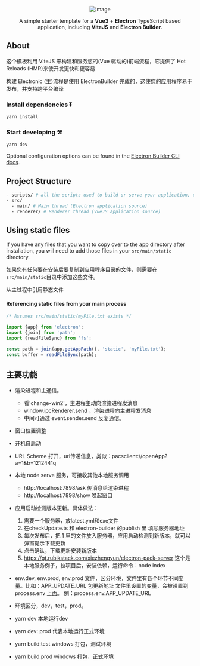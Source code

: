 <div align="center"> 
  
![image](https://user-images.githubusercontent.com/32544586/163651496-2589c0b0-4151-4941-9d90-4275eea5fd83.png)

A simple starter template for a **Vue3** + **Electron** TypeScript based application, including **ViteJS** and **Electron Builder**.
</div>

## About
这个模板利用 ViteJS 来构建和服务您的(Vue 驱动的)前端流程，它提供了 Hot Reloads (HMR)来使开发更快和更容易

构建 Electronic (主)流程是使用 ElectronBuilder 完成的，这使您的应用程序易于发布，并支持跨平台编译

### Install dependencies ⏬

```bash
yarn install
```

### Start developing ⚒️

```bash
yarn dev
```

Optional configuration options can be found in the [Electron Builder CLI docs](https://www.electron.build/cli.html).
## Project Structure

```bash
- scripts/ # all the scripts used to build or serve your application, change as you like.
- src/
  - main/ # Main thread (Electron application source)
  - renderer/ # Renderer thread (VueJS application source)
```

## Using static files

If you have any files that you want to copy over to the app directory after installation, you will need to add those files in your `src/main/static` directory.

如果您有任何要在安装后要复制到应用程序目录的文件，则需要在`src/main/static`目录中添加这些文件。

从主过程中引用静态文件

#### Referencing static files from your main process

```ts
/* Assumes src/main/static/myFile.txt exists */

import {app} from 'electron';
import {join} from 'path';
import {readFileSync} from 'fs';

const path = join(app.getAppPath(), 'static', 'myFile.txt');
const buffer = readFileSync(path);
```

## 主要功能

- 渲染进程和主通信。
  - 看'change-win2'，主进程主动向渲染进程发消息
  - window.ipcRenderer.send ，渲染进程向主进程发消息
  - 中间可通过 event.sender.send 反复通信。

- 窗口位置调整

- 开机自启动

- URL Scheme 打开，url传递信息，类似：pacsclient://openApp?a=1&b=1212441q

- 本地 node serve 服务，可接收其他本地服务调用
  - http://localhost:7898/ask 传消息给渲染进程
  - http://localhost:7898/show 唤起窗口

- 应用启动检测版本更新。具体做法：
   1. 需要一个服务器，放latest.yml和exe文件
   2. 在checkUpdate.ts 和 electron-builder 的publish 里 填写服务器地址
   3. 每次发布后，把 1 里的文件放入服务器，应用启动检测到新版本，就可以弹窗提示下载更新
   4. 点击确认，下载更新安装新版本 
   5. https://gt.rubikstack.com/xiezhengyun/electron-pack-server 这个是本地服务例子，拉项目后，安装依赖，运行命令：node index

- env.dev, env.prod, env.prod 文件，区分环境，文件里有各个环节不同变量。比如：APP_UPDATE_URL 包更新地址
  文件里设置的变量，会被设置到 process.env 上面。 例：process.env.APP_UPDATE_URL

- 环境区分，dev，test，prod。
 - yarn dev 本地运行dev
 - yarn dev: prod 代表本地运行正式环境
 - yarn build:test windows 打包，测试环境
 - yarn build:prod windows 打包，正式环境
